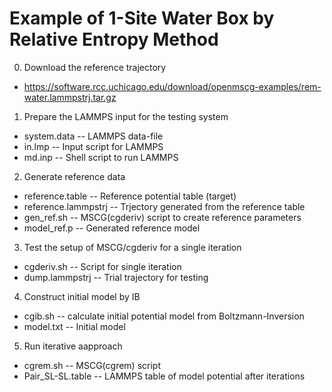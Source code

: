 Example of 1-Site Water Box by Relative Entropy Method
======================================================

0. Download the reference trajectory

  * https://software.rcc.uchicago.edu/download/openmscg-examples/rem-water.lammpstrj.tar.gz

1. Prepare the LAMMPS input for the testing system

  * system.data -- LAMMPS data-file
  * in.lmp      -- Input script for LAMMPS
  * md.inp      -- Shell script to run LAMMPS

2. Generate reference data

  * reference.table     -- Reference potential table (target)
  * reference.lammpstrj -- Trjectory generated from the reference table
  * gen_ref.sh          -- MSCG(cgderiv) script to create reference parameters
  * model_ref.p         -- Generated reference model

3. Test the setup of MSCG/cgderiv for a single iteration

  * cgderiv.sh     -- Script for single iteration
  * dump.lammpstrj -- Trial trajectory for testing

4. Construct initial model by IB

  * cgib.sh   -- calculate initial potential model from Boltzmann-Inversion
  * model.txt -- Initial model

5. Run iterative aapproach

  * cgrem.sh         -- MSCG(cgrem) script
  * Pair_SL-SL.table -- LAMMPS table of model potential after iterations
